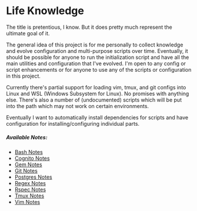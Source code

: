 # Life Knowledge
The title is pretentious, I know. But it does pretty much represent the ultimate goal of it.

The general idea of this project is for me personally to collect knowledge and evolve configuration and multi-purpose scripts over time. Eventually, it should be possible for anyone to run the initialization script and have all the main utilities and configuration that I've evolved. I'm open to any config or script enhancements or for anyone to use any of the scripts or configuration in this project.

Currently there's partial support for loading vim, tmux, and git configs into Linux and WSL (Windows Subsystem for Linux). No promises with anything else. There's also a number of (undocumented) scripts which will be put into the path which may not work on certain environments.

Eventually I want to automatically install dependencies for scripts and have configuration for installing/configuring individual parts.

##### Available Notes:
- [Bash Notes](bash-notes.md)
- [Cognito Notes](cognito/cognito-notes.md)
- [Gem Notes](gem-notes.md)
- [Git Notes](git-notes.md)
- [Postgres Notes](postgres-notes.md)
- [Regex Notes](regex-notes.md)
- [Rspec Notes](rspec-notes.md)
- [Tmux Notes](tmux-notes.md)
- [Vim Notes](vim-notes.md)
